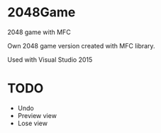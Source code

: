 # 2048Game
2048 game with MFC

Own 2048 game version created with MFC library.

Used with Visual Studio 2015 

# TODO
* Undo
* Preview view
* Lose view